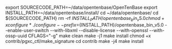 export SOURCECODE_PATH=~/data/opentenbase/OpenTenBase
export INSTALL_PATH=~/data/opentenbase/install/
cd ~/data/opentenbase/
cd ${SOURCECODE_PATH}
rm -rf ${INSTALL_PATH}/opentenbase_bin_v5.0
chmod +x configure*
./configure --prefix=${INSTALL_PATH}/opentenbase_bin_v5.0 --enable-user-switch --with-libxml --disable-license --with-openssl --with-ossp-uuid CFLAGS="-g"
make clean
make -j1
make install
chmod +x contrib/pgxc_ctl/make_signature
cd contrib
make -j4
make install